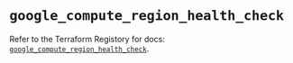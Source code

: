 # `google_compute_region_health_check`

Refer to the Terraform Registory for docs: [`google_compute_region_health_check`](https://registry.terraform.io/providers/hashicorp/google/4.79.0/docs/resources/compute_region_health_check).
